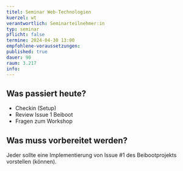 ```yaml
---
titel: Seminar Web-Technologien
kuerzel: wt
verantwortlich: Seminarteilnehmer:in
typ: seminar
pflicht: false
termine: 2024-04-30 13:00
empfohlene-voraussetzungen: 
published: true
dauer: 90
raum: 3.217
info: 
---
```


## Was passiert heute?
- Checkin (Setup)
- Review Issue 1 Beiboot
- Fragen zum Workshop

## Was muss vorbereitet werden?

Jeder sollte eine Implementierung von Issue #1 des Beibootprojekts vorstellen (können).

